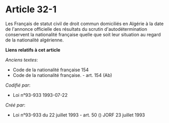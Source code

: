 # Article 32-1

Les Français de statut civil de droit commun domiciliés en Algérie à la date de l'annonce officielle des résultats du scrutin
d'autodétermination conservent la nationalité française quelle que soit leur situation au regard de la nationalité
algérienne.

**Liens relatifs à cet article**

_Anciens textes_:

  - Code de la nationalité française 154
  - Code de la nationalité française. - art. 154 (Ab)

_Codifié par_:

  - Loi n°93-933 1993-07-22

_Créé par_:

  - Loi n°93-933 du 22 juillet 1993 - art. 50 () JORF 23 juillet 1993
